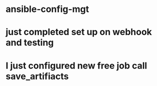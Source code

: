 # ansible-config-mgt
# just completed set up on webhook and testing
# I just configured new free job call save_artifiacts

